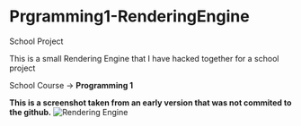 # Prgramming1-RenderingEngine
School Project

This is a small Rendering Engine that I have hacked together for a school project

School Course -> <b>Programming 1</b>

<b>This is a screenshot taken from an early version that was not commited to the github.</b>
![Rendering Engine](https://user-images.githubusercontent.com/51529248/160452886-36c9d82f-0e10-4965-adf0-762e37aedfa8.png)
